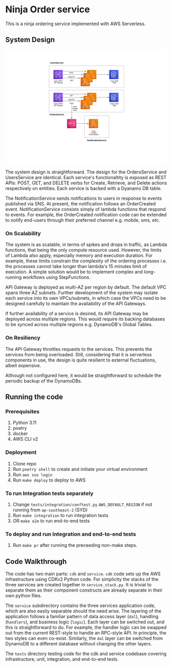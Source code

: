 # Ninja Order service

This is a ninja ordering service implemented with AWS Serverless.

## System Design
<img src="ninja_order_diagram.png" alt="Ninja Ordering System Diagram"/>

The system design is straightforward. The design for the OrdersService and UsersService are identical. Each service's functionaltity is exposed as REST APIs: POST, GET, and DELETE verbs for Create, Retrieve, and Delete actions respectively on entities. Each service is backed with a Dyanamo DB table.

The NotificationService sends notifications to users in response to events published via SNS. At present, the notification follows an OrderCreated event. NotificationService consists simply of lambda functions that respond to events. For example, the OrderCreated notification code can be extended to notify end-users through their preferred channel e.g. mobile, sms, etc.

### On Scalability
The system is as scalable, in terms of spikes and drops in traffic, as Lambda functions, that being the only compute resource used. However, the limits of Lambda also apply, especially memory and execution duration. For example, these limits constrain the complexity of the ordering processes i.e. the processes cannot take longer than lambda's 15 minutes limit of execution. A simple solution would be to implement complex and long-running workflows using StepFunctions.

API Gateway is deployed as multi-AZ per region by default. The default VPC spans three AZ subnets. Further development of the system may isolate each service into its own VPCs/subnets, in which case the VPCs need to be designed carefully to maintain the availability of the API Gateways.

If further availability of a service is desired, its API Gateway may be deployed across multiple regions. This would require its backing databases to be synced across multiple regions e.g. DynamoDB's Global Tables.

### On Resiliency
The API Gateway throttles requests to the services. This prevents the services from being overloaded. Still, considering that it is serverless components in use, the design is quite resilient to external fluctuations, albeit expensive.

Although not configured here, it would be straightforward to schedule the periodic backup of the DynamoDBs.

## Running the code
### Prerequisites
1. Python 3.11
2. poetry
3. docker
4. AWS CLI v2

### Deployment
1. Clone repo
2. Run `poetry shell` to create and initiate your virtual environment
3. Run `aws sso login`
4. Run `make deploy` to deploy to AWS

### To run Integration tests separately
1. Change `tests/integration/conftest.py` `AWS_DEFAULT_REGION` if not running from `ap-southeast-2` (SYD)
2. Run `make integration` to run integration tests
3. OR `make e2e` to run end-to-end tests

### To deploy and run Integration and end-to-end tests
1. Run  `make pr` after running the preceeding non-make steps.

## Code Walkthrough
The code has two main parts: `cdk` and `service`. `cdk` code sets up the AWS infrastructure using CDKv2 Python code.
For simplicity the stacks of the three services are created together in `service_stack.py`. It is trivial to separate them as their component constructs are already separate in their own python files.

The `service` subdirectory contains the three services application code, which are also easily separable should the need arise. The layering of the application follows a familiar pattern of data access layer (`dal`), handling (`handlers`), and business logic (`logic`). Each layer can be switched out, and this is straightforward to do. For example, the handler logic can be swapped out from the current REST-style to handle an RPC-style API. In principle, the two styles can even co-exist. Similarly, the `dal` layer can be switched from DynamoDB to a different database without changing the other layers.

The `tests` directory testing code for the cdk and service codebase covering infrastructure, unit, integration, and end-to-end tests.
